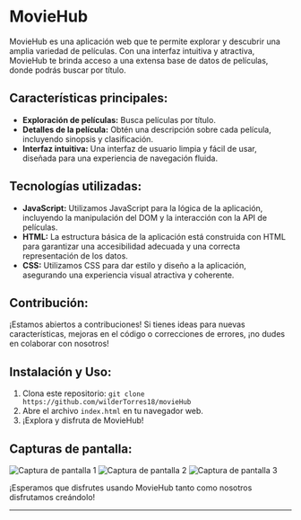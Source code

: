 # MovieHub

MovieHub es una aplicación web que te permite explorar y descubrir una amplia variedad de películas. Con una interfaz intuitiva y atractiva, MovieHub te brinda acceso a una extensa base de datos de películas, donde podrás buscar por título.  

## Características principales:

- **Exploración de películas:** Busca películas por título.
- **Detalles de la película:** Obtén una descripción sobre cada película, incluyendo sinopsis y clasificación.
- **Interfaz intuitiva:** Una interfaz de usuario limpia y fácil de usar, diseñada para una experiencia de navegación fluida.

## Tecnologías utilizadas:

- **JavaScript:** Utilizamos JavaScript para la lógica de la aplicación, incluyendo la manipulación del DOM y la interacción con la API de películas.
- **HTML:** La estructura básica de la aplicación está construida con HTML para garantizar una accesibilidad adecuada y una correcta representación de los datos.
- **CSS:** Utilizamos CSS para dar estilo y diseño a la aplicación, asegurando una experiencia visual atractiva y coherente.

## Contribución:

¡Estamos abiertos a contribuciones! Si tienes ideas para nuevas características, mejoras en el código o correcciones de errores, ¡no dudes en colaborar con nosotros!

## Instalación y Uso:

1. Clona este repositorio: `git clone https://github.com/wilderTorres18/movieHub`
2. Abre el archivo `index.html` en tu navegador web.
3. ¡Explora y disfruta de MovieHub!

## Capturas de pantalla:

![Captura de pantalla 1]((https://www.dropbox.com/scl/fi/1h3wxynw43ycnl9jtqmcm/home.png?rlkey=dutv39jcncexhpag2ilqcmhpp&dl=0))
![Captura de pantalla 2]()
![Captura de pantalla 3](url_de_la_imagen)

¡Esperamos que disfrutes usando MovieHub tanto como nosotros disfrutamos creándolo!

---
